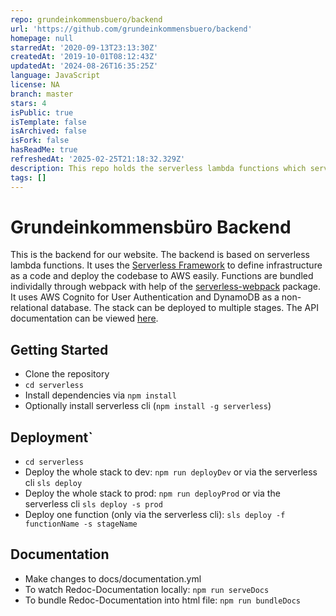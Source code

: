 ```yaml
---
repo: grundeinkommensbuero/backend
url: 'https://github.com/grundeinkommensbuero/backend'
homepage: null
starredAt: '2020-09-13T23:13:30Z'
createdAt: '2019-10-01T08:12:43Z'
updatedAt: '2024-08-26T16:35:25Z'
language: JavaScript
license: NA
branch: master
stars: 4
isPublic: true
isTemplate: false
isArchived: false
isFork: false
hasReadMe: true
refreshedAt: '2025-02-25T21:18:32.329Z'
description: This repo holds the serverless lambda functions which serve as our backend.
tags: []
---
```


# Grundeinkommensbüro Backend

This is the backend for our website. The backend is based on serverless lambda functions.
It uses the [Serverless Framework](https://www.serverless.com/) to define infrastructure as a code and deploy the codebase to AWS easily. Functions are bundled individally through webpack with help of the [serverless-webpack](https://github.com/serverless-heaven/serverless-webpack) package. It uses AWS Cognito for User Authentication and DynamoDB as a non-relational database. The stack can be deployed to multiple stages. The API documentation can be viewed [here](https://grundeinkommensbuero.github.io/backend/index.html).

## Getting Started

- Clone the repository
- `cd serverless`
- Install dependencies via `npm install`
- Optionally install serverless cli (`npm install -g serverless`)

## Deployment`

- `cd serverless`
- Deploy the whole stack to dev: `npm run deployDev` or via the serverless cli `sls deploy`
- Deploy the whole stack to prod: `npm run deployProd` or via the serverless cli `sls deploy -s prod`
- Deploy one function (only via the serverless cli): `sls deploy -f functionName -s stageName`

## Documentation

- Make changes to docs/documentation.yml
- To watch Redoc-Documentation locally: `npm run serveDocs`
- To bundle Redoc-Documentation into html file: `npm run bundleDocs`
